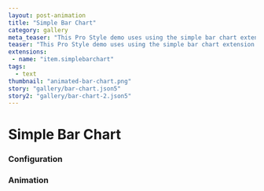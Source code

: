 ```yaml
---
layout: post-animation
title: "Simple Bar Chart"
category: gallery
meta_teaser: "This Pro Style demo uses using the simple bar chart extension."
teaser: "This Pro Style demo uses using the simple bar chart extension."
extensions:
 - name: "item.simplebarchart"
tags: 
  - text
thumbnail: "animated-bar-chart.png"
story: "gallery/bar-chart.json5"
story2: "gallery/bar-chart-2.json5"
---
```

# Simple Bar Chart


### Configuration


### Animation

